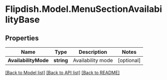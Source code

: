 # Flipdish.Model.MenuSectionAvailabilityBase
## Properties

Name | Type | Description | Notes
------------ | ------------- | ------------- | -------------
**AvailabilityMode** | **string** | Availability mode | [optional] 

[[Back to Model list]](../README.md#documentation-for-models) [[Back to API list]](../README.md#documentation-for-api-endpoints) [[Back to README]](../README.md)


